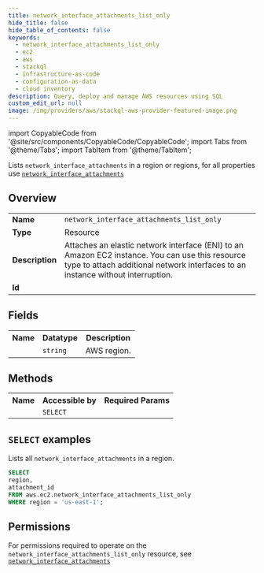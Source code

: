 ```yaml
---
title: network_interface_attachments_list_only
hide_title: false
hide_table_of_contents: false
keywords:
  - network_interface_attachments_list_only
  - ec2
  - aws
  - stackql
  - infrastructure-as-code
  - configuration-as-data
  - cloud inventory
description: Query, deploy and manage AWS resources using SQL
custom_edit_url: null
image: /img/providers/aws/stackql-aws-provider-featured-image.png
---
```


import CopyableCode from '@site/src/components/CopyableCode/CopyableCode';
import Tabs from '@theme/Tabs';
import TabItem from '@theme/TabItem';

Lists <code>network_interface_attachments</code> in a region or regions, for all properties use <a href="/providers/aws/serviceName/network_interface_attachments/"><code>network_interface_attachments</code></a>

## Overview
<table><tbody>
<tr><td><b>Name</b></td><td><code>network_interface_attachments_list_only</code></td></tr>
<tr><td><b>Type</b></td><td>Resource</td></tr>
<tr><td><b>Description</b></td><td>Attaches an elastic network interface (ENI) to an Amazon EC2 instance. You can use this resource type to attach additional network interfaces to an instance without interruption.</td></tr>
<tr><td><b>Id</b></td><td><CopyableCode code="aws.ec2.network_interface_attachments_list_only" /></td></tr>
</tbody></table>

## Fields
<table><tbody><tr><th>Name</th><th>Datatype</th><th>Description</th></tr><tr><td><CopyableCode code="region" /></td><td><code>string</code></td><td>AWS region.</td></tr>
</tbody></table>

## Methods

<table><tbody>
  <tr>
    <th>Name</th>
    <th>Accessible by</th>
    <th>Required Params</th>
  </tr>
  <tr>
    <td><CopyableCode code="list_resources" /></td>
    <td><code>SELECT</code></td>
    <td><CopyableCode code="region" /></td>
  </tr>
</tbody></table>

## `SELECT` examples
Lists all <code>network_interface_attachments</code> in a region.
```sql
SELECT
region,
attachment_id
FROM aws.ec2.network_interface_attachments_list_only
WHERE region = 'us-east-1';
```


## Permissions

For permissions required to operate on the <code>network_interface_attachments_list_only</code> resource, see <a href="/providers/aws/ec2/network_interface_attachments/#permissions"><code>network_interface_attachments</code></a>

